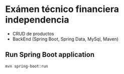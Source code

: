 # Exámen técnico financiera independencia
- CRUD de productos
- BackEnd (Spring Boot, Spring Data, MySql, Maven)


## Run Spring Boot application
```
mvn spring-boot:run
```

